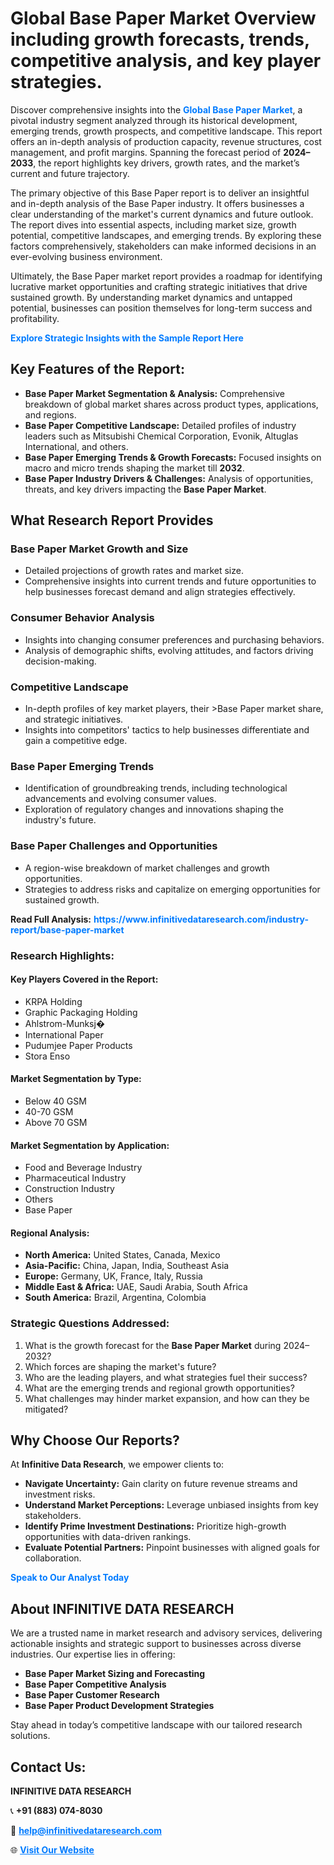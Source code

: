 <h1>Global Base Paper Market Overview including growth forecasts, trends, competitive analysis, and key player strategies.</h1>
<p>
Discover comprehensive insights into the 
<a href="https://www.infinitivedataresearch.com/industry-report/base-paper-market" rel="dofollow" style="color: #007BFF; text-decoration: none;"><strong>Global Base Paper Market</strong></a>, a pivotal industry segment analyzed through its historical development, emerging trends, growth prospects, and competitive landscape. This report offers an in-depth analysis of production capacity, revenue structures, cost management, and profit margins. Spanning the forecast period of <strong>2024–2033</strong>, the report highlights key drivers, growth rates, and the market’s current and future trajectory.
</p>
<p>
The primary objective of this Base Paper report is to deliver an insightful and in-depth analysis of the Base Paper industry. It offers businesses a clear understanding of the market's current dynamics and future outlook. The report dives into essential aspects, including market size, growth potential, competitive landscapes, and emerging trends. By exploring these factors comprehensively, stakeholders can make informed decisions in an ever-evolving business environment.
</p>
<p>
Ultimately, the Base Paper market report provides a roadmap for identifying lucrative market opportunities and crafting strategic initiatives that drive sustained growth. By understanding market dynamics and untapped potential, businesses can position themselves for long-term success and profitability.
</p>
<p>
<a href="https://www.infinitivedataresearch.com/request-sample/reportId=110066" style="color: #007BFF; text-decoration: none;"><strong>Explore Strategic Insights with the Sample Report Here</strong></a>
</p>

<h2>Key Features of the Report:</h2>
<ul>
<li><strong>Base Paper Market Segmentation & Analysis:</strong> Comprehensive breakdown of global market shares across product types, applications, and regions.</li>
<li><strong>Base Paper Competitive Landscape:</strong> Detailed profiles of industry leaders such as Mitsubishi Chemical Corporation, Evonik, Altuglas International, and others.</li>
<li><strong>Base Paper Emerging Trends & Growth Forecasts:</strong> Focused insights on macro and micro trends shaping the market till <strong>2032</strong>.</li>
<li><strong>Base Paper Industry Drivers & Challenges:</strong> Analysis of opportunities, threats, and key drivers impacting the <strong>Base Paper Market</strong>.</li>
</ul>

<h2>What Research Report Provides</h2>
<h3>Base Paper Market Growth and Size</h3>
<ul>
<li>Detailed projections of growth rates and market size.</li>
<li>Comprehensive insights into current trends and future opportunities to help businesses forecast demand and align strategies effectively.</li>
</ul>

<h3>Consumer Behavior Analysis</h3>
<ul>
<li>Insights into changing consumer preferences and purchasing behaviors.</li>
<li>Analysis of demographic shifts, evolving attitudes, and factors driving decision-making.</li>
</ul>

<h3>Competitive Landscape</h3>
<ul>
<li>In-depth profiles of key market players, their >Base Paper market share, and strategic initiatives.</li>
<li>Insights into competitors' tactics to help businesses differentiate and gain a competitive edge.</li>
</ul>

<h3>Base Paper Emerging Trends</h3>
<ul>
<li>Identification of groundbreaking trends, including technological advancements and evolving consumer values.</li>
<li>Exploration of regulatory changes and innovations shaping the industry's future.</li>
</ul>

<h3>Base Paper Challenges and Opportunities</h3>
<ul>
<li>A region-wise breakdown of market challenges and growth opportunities.</li>
<li>Strategies to address risks and capitalize on emerging opportunities for sustained growth.</li>
</ul>
<p><strong>Read Full Analysis:</strong> <a href="https://www.infinitivedataresearch.com/industry-report/base-paper-market" rel="dofollow" style="color: #007BFF; text-decoration: none;"><strong>https://www.infinitivedataresearch.com/industry-report/base-paper-market</strong></a></p>
<h3>Research Highlights:</h3>
<h4>Key Players Covered in the Report:</h4>
<ul><li>KRPA Holding</li><li>Graphic Packaging Holding</li><li>Ahlstrom-Munksj�</li><li>International Paper</li><li>Pudumjee Paper Products</li><li>Stora Enso</li></ul>
<h4>Market Segmentation by Type:</h4>
<ul><li>Below 40 GSM</li><li>40-70 GSM</li><li>Above 70 GSM</li></ul>
<h4>Market Segmentation by Application:</h4>
<ul><li>Food and Beverage Industry</li><li>Pharmaceutical Industry</li><li>Construction Industry</li><li>Others</li><li>Base Paper</li></ul>

<h4>Regional Analysis:</h4>
<ul>
<li><strong>North America:</strong> United States, Canada, Mexico</li>
<li><strong>Asia-Pacific:</strong> China, Japan, India, Southeast Asia</li>
<li><strong>Europe:</strong> Germany, UK, France, Italy, Russia</li>
<li><strong>Middle East & Africa:</strong> UAE, Saudi Arabia, South Africa</li>
<li><strong>South America:</strong> Brazil, Argentina, Colombia</li>
</ul>

<h3>Strategic Questions Addressed:</h3>
<ol>
<li>What is the growth forecast for the <strong>Base Paper Market</strong> during 2024–2032?</li>
<li>Which forces are shaping the market's future?</li>
<li>Who are the leading players, and what strategies fuel their success?</li>
<li>What are the emerging trends and regional growth opportunities?</li>
<li>What challenges may hinder market expansion, and how can they be mitigated?</li>
</ol>

<h2>Why Choose Our Reports?</h2>
<p>At <strong>Infinitive Data Research</strong>, we empower clients to:</p>
<ul>
<li><strong>Navigate Uncertainty:</strong> Gain clarity on future revenue streams and investment risks.</li>
<li><strong>Understand Market Perceptions:</strong> Leverage unbiased insights from key stakeholders.</li>
<li><strong>Identify Prime Investment Destinations:</strong> Prioritize high-growth opportunities with data-driven rankings.</li>
<li><strong>Evaluate Potential Partners:</strong> Pinpoint businesses with aligned goals for collaboration.</li>
</ul>
<p><a href="https://www.infinitivedataresearch.com/industry-report/base-paper-market" rel="dofollow" style="color: #007BFF; text-decoration: none;"><strong>Speak to Our Analyst Today</strong></a></p>

<h2>About INFINITIVE DATA RESEARCH</h2>
<p>We are a trusted name in market research and advisory services, delivering actionable insights and strategic support to businesses across diverse industries. Our expertise lies in offering:</p>
<ul>
<li><strong>Base Paper Market Sizing and Forecasting</strong></li>
<li><strong>Base Paper Competitive Analysis</strong></li>
<li><strong>Base Paper Customer Research</strong></li>
<li><strong>Base Paper Product Development Strategies</strong></li>
</ul>
<p>Stay ahead in today’s competitive landscape with our tailored research solutions.</p>

<h2>Contact Us:</h2>
<p><strong>INFINITIVE DATA RESEARCH</strong></p>
<p>📞 <strong>+91 (883) 074-8030</strong></p>
<p>📧 <strong><a href="mailto:help@infinitivedataresearch.com" style="color: #007BFF;">help@infinitivedataresearch.com</a></strong></p>
<p>🌐 <strong><a href="https://www.infinitivedataresearch.com" rel="dofollow" style="color: #007BFF;">Visit Our Website</a></strong></p>